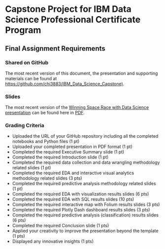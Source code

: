 # Capstone Project for IBM Data Science Professional Certificate Program

## Final Assignment Requirements

### Shared on GitHub

The most recent version of this document, the presentation and supporting materials can be found at <https://github.com/chi3883/IBM_Data_Science_Capstone)>.

### Slides

The most recent version of the [Winning Space Race with Data Science presentation](./WinningSpaceRaceWithDataScience.pdf) can be found here in [PDF](.Presentation3.pdf).


### Grading Criteria

- Uploaded the URL of your GitHub repository including all the completed notebooks and Python files (1 pt)
- Uploaded your completed presentation in PDF format (1 pt)
- Completed the required Executive Summary slide (1 pt)
- Completed the required Introduction slide (1 pt)
- Completed the required data collection and data wrangling methodology related slides (1 pt)
- Completed the required EDA and interactive visual analytics methodology related slides (3 pts)
- Completed the required predictive analysis methodology related slides (1 pt)
- Completed the required EDA with visualization results slides (6 pts)
- Completed the required EDA with SQL results slides (10 pts)
- Completed the required interactive map with Folium results slides (3 pts)
- Completed the required Plotly Dash dashboard results slides (3 pts)
- Completed the required predictive analysis (classification) results slides (6 pts)
- Completed the required Conclusion slide (1 pts)
- Applied your creativity to improve the presentation beyond the template (1 pts)
- Displayed any innovative insights (1 pts)
